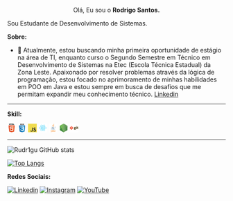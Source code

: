 <p align="center">Olá, Eu sou o <b>Rodrigo Santos.</b></p>


Sou Estudante de Desenvolvimento de Sistemas.

**Sobre:**

- 💼 Atualmente, estou buscando minha primeira oportunidade de estágio na área de TI, enquanto curso o Segundo Semestre em Técnico em Desenvolvimento de Sistemas na Etec (Escola Técnica Estadual) da Zona Leste. Apaixonado por resolver problemas através da lógica de programação, estou focado no aprimoramento de minhas habilidades em POO em Java e estou sempre em busca de desafios que me permitam expandir meu conhecimento técnico. [Linkedin](http://linkedin.com/in/rudr1gu)

<hr>


**Skill:**

<code><img height="20" alt="html" src="https://raw.githubusercontent.com/github/explore/80688e429a7d4ef2fca1e82350fe8e3517d3494d/topics/html/html.png"></code>
<code><img height="20" alt="nodejs" src="https://raw.githubusercontent.com/github/explore/80688e429a7d4ef2fca1e82350fe8e3517d3494d/topics/css/css.png"></code>
<code><img height="20" alt="javascript" src="https://raw.githubusercontent.com/github/explore/80688e429a7d4ef2fca1e82350fe8e3517d3494d/topics/javascript/javascript.png"></code>
<code><img height="20" alt="react" src="https://raw.githubusercontent.com/github/explore/80688e429a7d4ef2fca1e82350fe8e3517d3494d/topics/react/react.png"></code>
<code><img height="20" alt="graphql" src="https://raw.githubusercontent.com/github/explore/5c058a388828bb5fde0bcafd4bc867b5bb3f26f3/topics/java/java.png"></code>
<code><img height="20" alt="nodejs" src="https://raw.githubusercontent.com/github/explore/80688e429a7d4ef2fca1e82350fe8e3517d3494d/topics/nodejs/nodejs.png"></code>
<code><img height="20" alt="git" src="https://raw.githubusercontent.com/github/explore/80688e429a7d4ef2fca1e82350fe8e3517d3494d/topics/git/git.png"></code>

<hr>

![Rudr1gu GitHub stats](https://github-readme-stats.vercel.app/api?username=Rudr1gu&show_icons=true&theme=radical)

[![Top Langs](https://github-readme-stats.vercel.app/api/top-langs/?username=Rudr1gu)](https://github.com/Rudr1gu)

**Redes Sociais:**

[![Linkedin](https://img.shields.io/badge/LinkedIn-0077B5?style=for-the-badge&logo=linkedin&logoColor=white)](https://linkedin.com/in/rudr1gu) [![Instagram](https://img.shields.io/badge/Instagram-E4405F?style=for-the-badge&logo=instagram&logoColor=white)](https://instagram.com/rudr1gu)
[![YouTube](https://img.shields.io/badge/YouTube-FF0000?style=for-the-badge&logo=youtube&logoColor=white)](https://www.youtube.com/@rudr1gu)



